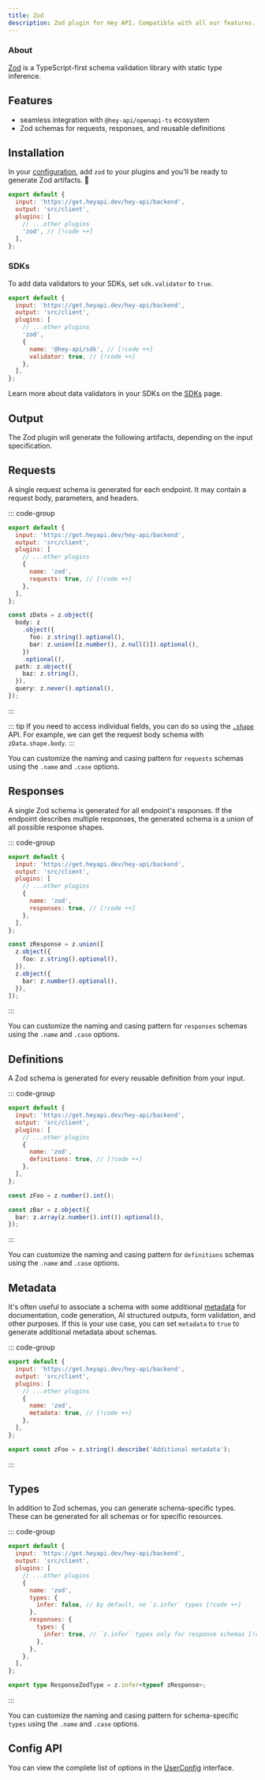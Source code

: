 ```yaml
---
title: Zod
description: Zod plugin for Hey API. Compatible with all our features.
---
```


<script setup lang="ts">
// import { embedProject } from '../../embed'
import ZodHeading from './ZodHeading.vue';
</script>

<ZodHeading />

### About

[Zod](https://zod.dev) is a TypeScript-first schema validation library with static type inference.

<!-- ### Demo

<button class="buttonLink" @click="(event) => embedProject('hey-api-client-fetch-plugin-zod-example')(event)">
Launch demo
</button> -->

## Features

- seamless integration with `@hey-api/openapi-ts` ecosystem
- Zod schemas for requests, responses, and reusable definitions

## Installation

In your [configuration](/openapi-ts/get-started), add `zod` to your plugins and you'll be ready to generate Zod artifacts. :tada:

```js
export default {
  input: 'https://get.heyapi.dev/hey-api/backend',
  output: 'src/client',
  plugins: [
    // ...other plugins
    'zod', // [!code ++]
  ],
};
```

### SDKs

To add data validators to your SDKs, set `sdk.validator` to `true`.

```js
export default {
  input: 'https://get.heyapi.dev/hey-api/backend',
  output: 'src/client',
  plugins: [
    // ...other plugins
    'zod',
    {
      name: '@hey-api/sdk', // [!code ++]
      validator: true, // [!code ++]
    },
  ],
};
```

Learn more about data validators in your SDKs on the [SDKs](/openapi-ts/output/sdk#validators) page.

## Output

The Zod plugin will generate the following artifacts, depending on the input specification.

## Requests

A single request schema is generated for each endpoint. It may contain a request body, parameters, and headers.

::: code-group

```js [config]
export default {
  input: 'https://get.heyapi.dev/hey-api/backend',
  output: 'src/client',
  plugins: [
    // ...other plugins
    {
      name: 'zod',
      requests: true, // [!code ++]
    },
  ],
};
```

```ts [output]
const zData = z.object({
  body: z
    .object({
      foo: z.string().optional(),
      bar: z.union([z.number(), z.null()]).optional(),
    })
    .optional(),
  path: z.object({
    baz: z.string(),
  }),
  query: z.never().optional(),
});
```

:::

::: tip
If you need to access individual fields, you can do so using the [`.shape`](https://zod.dev/api?id=shape) API. For example, we can get the request body schema with `zData.shape.body`.
:::

You can customize the naming and casing pattern for `requests` schemas using the `.name` and `.case` options.

## Responses

A single Zod schema is generated for all endpoint's responses. If the endpoint describes multiple responses, the generated schema is a union of all possible response shapes.

::: code-group

```js [config]
export default {
  input: 'https://get.heyapi.dev/hey-api/backend',
  output: 'src/client',
  plugins: [
    // ...other plugins
    {
      name: 'zod',
      responses: true, // [!code ++]
    },
  ],
};
```

```ts [output]
const zResponse = z.union([
  z.object({
    foo: z.string().optional(),
  }),
  z.object({
    bar: z.number().optional(),
  }),
]);
```

:::

You can customize the naming and casing pattern for `responses` schemas using the `.name` and `.case` options.

## Definitions

A Zod schema is generated for every reusable definition from your input.

::: code-group

```js [config]
export default {
  input: 'https://get.heyapi.dev/hey-api/backend',
  output: 'src/client',
  plugins: [
    // ...other plugins
    {
      name: 'zod',
      definitions: true, // [!code ++]
    },
  ],
};
```

```ts [output]
const zFoo = z.number().int();

const zBar = z.object({
  bar: z.array(z.number().int()).optional(),
});
```

:::

You can customize the naming and casing pattern for `definitions` schemas using the `.name` and `.case` options.

## Metadata

It's often useful to associate a schema with some additional [metadata](https://zod.dev/metadata) for documentation, code generation, AI structured outputs, form validation, and other purposes. If this is your use case, you can set `metadata` to `true` to generate additional metadata about schemas.

::: code-group

```js [config]
export default {
  input: 'https://get.heyapi.dev/hey-api/backend',
  output: 'src/client',
  plugins: [
    // ...other plugins
    {
      name: 'zod',
      metadata: true, // [!code ++]
    },
  ],
};
```

```ts [output]
export const zFoo = z.string().describe('Additional metadata');
```

:::

## Types

In addition to Zod schemas, you can generate schema-specific types. These can be generated for all schemas or for specific resources.

::: code-group

```js [config]
export default {
  input: 'https://get.heyapi.dev/hey-api/backend',
  output: 'src/client',
  plugins: [
    // ...other plugins
    {
      name: 'zod',
      types: {
        infer: false, // by default, no `z.infer` types [!code ++]
      },
      responses: {
        types: {
          infer: true, // `z.infer` types only for response schemas [!code ++]
        },
      },
    },
  ],
};
```

```ts [output]
export type ResponseZodType = z.infer<typeof zResponse>;
```

:::

You can customize the naming and casing pattern for schema-specific `types` using the `.name` and `.case` options.

## Config API

You can view the complete list of options in the [UserConfig](https://github.com/hey-api/openapi-ts/blob/main/packages/openapi-ts/src/plugins/zod/types.d.ts) interface.

<!--@include: ../../../partials/examples.md-->
<!--@include: ../../../partials/sponsors.md-->
